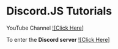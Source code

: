 # Discord.JS Tutorials

YouTube Channel
[![Click Here]](https://www.youtube.com/channel/UCvHO5tKkFl6TCVDWLfV6cRA)

To enter the <b>Discord server</b>  [![Click Here]](https://discord.gg/cZEM9ffTdj)

